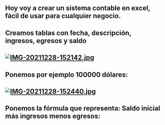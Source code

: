 ## Hoy voy a crear un sistema contable en excel, fácil de usar para cualquier negocio.
## Creamos tablas con fecha, descripción, ingresos, egresos y saldo
## [![IMG-20211228-152142.jpg](https://i.postimg.cc/qRCWW81C/IMG-20211228-152142.jpg)](https://postimg.cc/mzBdHFfb)

## Ponemos por ejemplo 100000 dólares:
## [![IMG-20211228-152440.jpg](https://i.postimg.cc/0rgkLkG9/IMG-20211228-152440.jpg)](https://postimg.cc/30BQGHbq)

## Ponemos la fórmula que representa: Saldo inicial más ingresos menos egresos:
